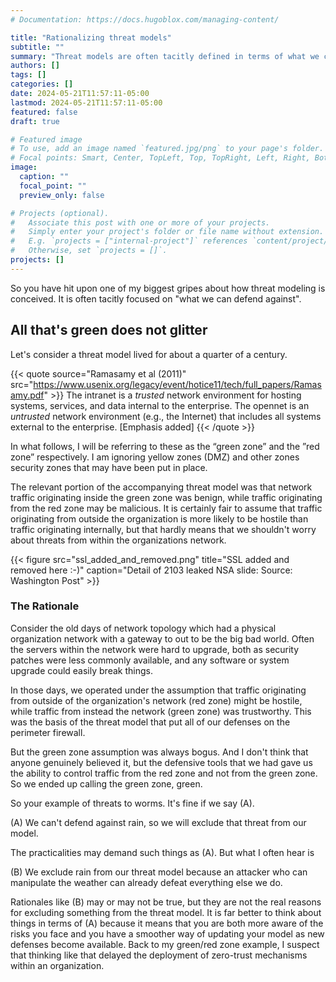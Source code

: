 ```yaml
---
# Documentation: https://docs.hugoblox.com/managing-content/

title: "Rationalizing threat models"
subtitle: ""
summary: "Threat models are often tacitly defined in terms of what we can or can't defend against. This practice should be made explicit instead of creating bogus rationales for excluding the threats we can't defend against."
authors: []
tags: []
categories: []
date: 2024-05-21T11:57:11-05:00
lastmod: 2024-05-21T11:57:11-05:00
featured: false
draft: true

# Featured image
# To use, add an image named `featured.jpg/png` to your page's folder.
# Focal points: Smart, Center, TopLeft, Top, TopRight, Left, Right, BottomLeft, Bottom, BottomRight.
image:
  caption: ""
  focal_point: ""
  preview_only: false

# Projects (optional).
#   Associate this post with one or more of your projects.
#   Simply enter your project's folder or file name without extension.
#   E.g. `projects = ["internal-project"]` references `content/project/deep-learning/index.md`.
#   Otherwise, set `projects = []`.
projects: []
---
```


So you have hit upon one of my biggest gripes about how threat modeling is conceived. It is often tacitly focused on "what we can defend against".

## All that's green does not glitter

Let's consider a threat model lived for about a quarter of a century.

{{< quote source="Ramasamy et al (2011)"
    src="https://www.usenix.org/legacy/event/hotice11/tech/full_papers/Ramasamy.pdf" >}}
The intranet is a _trusted_ network environment for hosting systems, services, and data internal to the enterprise.
The opennet is an _untrusted_ network environment (e.g., the Internet) that includes all systems external to the enterprise. [Emphasis added]
{{< /quote >}}

In what follows, I will be referring to these as the “green zone” and the ”red zone” respectively.
I am ignoring yellow zones (DMZ) and other zones security zones that may have been put in place.

The relevant portion of the accompanying threat model was that network traffic originating inside the green zone was benign,
while traffic originating from the red zone may be malicious.
It is certainly fair to assume that traffic originating from outside the organization is more likely to be hostile than traffic originating internally,
but that hardly means that we shouldn't worry about threats from within the organizations network.

{{< figure
  src="ssl_added_and_removed.png"
  title="SSL added and removed here :-)"
  caption="Detail of 2103 leaked NSA slide: Source: Washington Post" >}}

### The Rationale

Consider the old days of network topology which had a physical organization network with a gateway to out to be the big bad world. Often the servers within the network were hard to upgrade, both as security patches were less commonly available, and any software or system upgrade could easily break things.

In those days, we operated under the assumption that traffic originating from outside of the organization's network (red zone) might be hostile, while traffic from instead the network (green zone) was trustworthy. This was the basis of the threat model that put all of our defenses on the perimeter firewall.

But the green zone assumption was always bogus. And I don't think that anyone genuinely believed it, but the defensive tools that we had gave us the ability to control traffic from the red zone and not from the green zone. So we ended up calling the green zone, green.

So your example of threats to worms. It's fine if we say (A).

(A) We can't defend against rain, so we will exclude that threat from our model.

The practicalities may demand such things as (A). But what I often hear is

(B) We exclude rain from our threat model because an attacker who can manipulate the weather can already defeat everything else we do.

Rationales like (B) may or may not be true, but they are not the real reasons for excluding something from the threat model. It is far better to think about things in terms of (A) because it means that you are both more aware of the risks you face and you have a smoother way of updating your model as new defenses become available. Back to my green/red zone example, I suspect that thinking like that delayed the deployment of zero-trust mechanisms within an organization.
